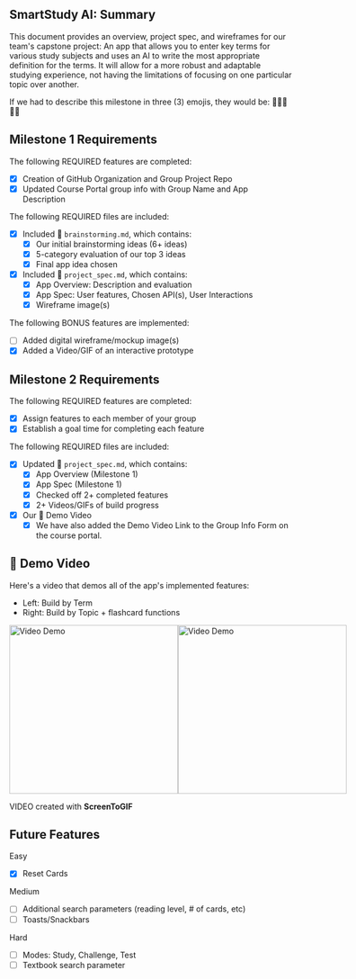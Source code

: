 ## SmartStudy AI: Summary

This document provides an overview, project spec, and wireframes for our team's capstone project: An app that allows you to enter key terms for various study subjects and uses an AI to write the most appropriate definition for the terms. It will allow for a more robust and adaptable studying experience, not having the limitations of focusing on one particular topic over another. 

If we had to describe this milestone in three (3) emojis, they would be: 🦾👨‍💻👨‍🎓

## Milestone 1 Requirements

The following REQUIRED features are completed:

- [x] Creation of GitHub Organization and Group Project Repo
- [x] Updated Course Portal group info with Group Name and App Description

The following REQUIRED files are included:

- [x] Included 📄 `brainstorming.md`, which contains:
  - [x] Our initial brainstorming ideas (6+ ideas)
  - [x] 5-category evaluation of our top 3 ideas
  - [x] Final app idea chosen
- [x] Included 📄 `project_spec.md`, which contains:
  - [x] App Overview: Description and evaluation
  - [x] App Spec: User features, Chosen API(s), User Interactions
  - [x] Wireframe image(s)

The following BONUS features are implemented:

- [ ] Added digital wireframe/mockup image(s)
- [x] Added a Video/GIF of an interactive prototype

## Milestone 2 Requirements
The following REQUIRED features are completed:

- [x] Assign features to each member of your group
- [x] Establish a goal time for completing each feature

The following REQUIRED files are included:

- [x] Updated 📄 `project_spec.md`, which contains:
  - [X] App Overview (Milestone 1)
  - [X] App Spec (Milestone 1)
  - [x] Checked off 2+ completed features
  - [x] 2+ Videos/GIFs of build progress

- [x] Our 🎥 Demo Video
  - [x] We have also added the Demo Video Link to the Group Info Form on the course portal.

## 🎥 Demo Video

Here's a video that demos all of the app's implemented features:
- Left: Build by Term
- Right: Build by Topic + flashcard functions
<div style="display: flex;">
  <img src='https://github.com/coderkai03/SmartStudyAI/blob/main/SmartStudyAI_Demo1.gif' title='Video Demo' width='300' alt='Video Demo' />
  <img src='https://github.com/coderkai03/SmartStudyAI/blob/main/SmartStudyAI_Demo2.gif' title='Video Demo' width='300' alt='Video Demo' />
</div>


VIDEO created with **ScreenToGIF**

## Future Features

Easy
- [x] Reset Cards

Medium
- [ ] Additional search parameters (reading level, # of cards, etc)
- [ ] Toasts/Snackbars

Hard
- [ ] Modes: Study, Challenge, Test
- [ ] Textbook search parameter